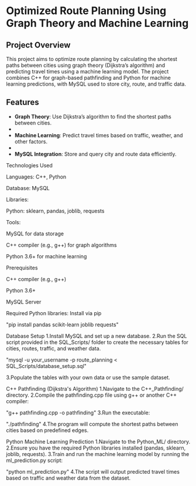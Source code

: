 
# Optimized Route Planning Using Graph Theory and Machine Learning

## Project Overview
This project aims to optimize route planning by calculating the shortest paths between cities using graph theory (Dijkstra’s algorithm) and predicting travel times using a machine learning model. The project combines C++ for graph-based pathfinding and Python for machine learning predictions, with MySQL used to store city, route, and traffic data.

## Features
- **Graph Theory**: Use Dijkstra’s algorithm to find the shortest paths between cities.
- 
- **Machine Learning**: Predict travel times based on traffic, weather, and other factors.
- 
- **MySQL Integration**: Store and query city and route data efficiently.


Technologies Used

Languages: C++, Python

Database: MySQL

Libraries:

  Python: sklearn, pandas, joblib, requests
  
Tools:

  MySQL for data storage
  
  C++ compiler (e.g., g++) for graph algorithms
  
  Python 3.6+ for machine learning


Prerequisites

  C++ compiler (e.g., g++)

  Python 3.6+
  
  MySQL Server
  
  Required Python libraries: Install via pip

"pip install pandas scikit-learn joblib requests"

Database Setup
  1.Install MySQL and set up a new database.
  2.Run the SQL script provided in the SQL_Scripts/ folder to create the necessary tables for cities, routes, traffic, and weather data.

"mysql -u your_username -p route_planning < SQL_Scripts/database_setup.sql"

  3.Populate the tables with your own data or use the sample dataset.

C++ Pathfinding (Dijkstra's Algorithm)
  1.Navigate to the C++_Pathfinding/ directory.
  2.Compile the pathfinding.cpp file using g++ or another C++ compiler:

"g++ pathfinding.cpp -o pathfinding"
   3.Run the executable:

"./pathfinding"
  4.The program will compute the shortest paths between cities based on predefined edges.

Python Machine Learning Prediction
  1.Navigate to the Python_ML/ directory.
  2.Ensure you have the required Python libraries installed (pandas, sklearn, joblib, requests).
  3.Train and run the machine learning model by running the ml_prediction.py script:

"python ml_prediction.py"
  4.The script will output predicted travel times based on traffic and weather data from the dataset.

